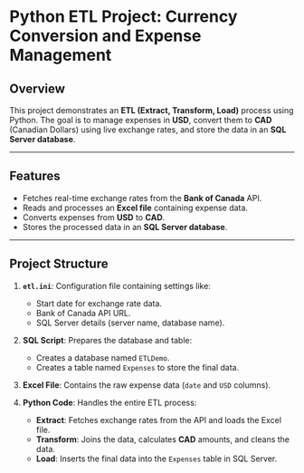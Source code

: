 # Python ETL Project: Currency Conversion and Expense Management

## Overview
This project demonstrates an **ETL (Extract, Transform, Load)** process using Python. The goal is to manage expenses in **USD**, convert them to **CAD** (Canadian Dollars) using live exchange rates, and store the data in an **SQL Server database**.

---

## Features
- Fetches real-time exchange rates from the **Bank of Canada** API.
- Reads and processes an **Excel file** containing expense data.
- Converts expenses from **USD** to **CAD**.
- Stores the processed data in an **SQL Server database**.

---

## Project Structure
1. **`etl.ini`**: Configuration file containing settings like:
   - Start date for exchange rate data.
   - Bank of Canada API URL.
   - SQL Server details (server name, database name).

2. **SQL Script**: Prepares the database and table:
   - Creates a database named `ETLDemo`.
   - Creates a table named `Expenses` to store the final data.

3. **Excel File**: Contains the raw expense data (`date` and `USD` columns).

4. **Python Code**: Handles the entire ETL process:
   - **Extract**: Fetches exchange rates from the API and loads the Excel file.
   - **Transform**: Joins the data, calculates **CAD** amounts, and cleans the data.
   - **Load**: Inserts the final data into the `Expenses` table in SQL Server.
